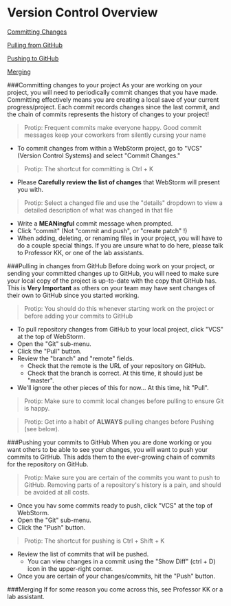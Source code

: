# Version Control Overview

[Committing Changes](#Committing-changes-to-your-project)

[Pulling from GitHub](#Pulling-in-changes-from-GitHub)

[Pushing to GitHub](#Pushing-your-commits-to-GitHub)

[Merging](#Merging)

###Committing changes to your project
As your are working on your project, you will need to periodically commit changes that you have made.
Committing effectively means you are creating a local save of your current progress/project. Each commit records changes since the last commit, and the chain of commits represents the history of changes to your project!

> Protip: Frequent commits make everyone happy. Good commit messages keep your coworkers from silently cursing your name

- To commit changes from within a WebStorm project, go to "VCS" (Version Control Systems) and select "Commit Changes."

> Protip: The shortcut for committing is Ctrl + K

- Please **Carefully review the list of changes** that WebStorm will present you with.

> Protip: Select a changed file and use the "details" dropdown to view a detailed description of what was changed in that file

-  Write a **MEANingful** commit message when prompted.
-  Click "commit" (Not "commit and push", or "create patch" !)
- When adding, deleting, or renaming files in your project, you will have to do a couple special things. If you are unsure what to do here, please talk to Professor KK, or one of the lab assistants.

###Pulling in changes from GitHub
Before doing work on your project, or sending your committed changes up to GitHub, you will need to make sure your local copy of the project
is up-to-date with the copy that GitHub has. This is **Very Important** as others on your team may have sent changes of their own to GitHub since you started working.

> Protip: You should do this whenever starting work on the project or before adding your commits to GitHub

- To pull repository changes from GitHub to your local project, click "VCS" at the top of WebStorm.
- Open the "Git" sub-menu.
- Click the "Pull" button.
- Review the "branch" and "remote" fields.
  - Check that the remote is the URL of your repository on GitHub.
  - Check that the branch is correct. At this time, it should just be "master".
- We'll ignore the other pieces of this for now... At this time, hit "Pull".

> Protip: Make sure to commit local changes before pulling to ensure Git is happy.

> Protip: Get into a habit of **ALWAYS** pulling changes before Pushing (see below).

###Pushing your commits to GitHub
When you are done working or you want others to be able to see your changes, you will want to push your commits to GitHub.
This adds them to the ever-growing chain of commits for the repository on GitHub.

> Protip: Make sure you are certain of the commits you want to push to GitHub. Removing parts of a repository's history is a pain, and should be avoided at all costs.

- Once you hav some commits ready to push, click "VCS" at the top of WebStorm.
- Open the "Git" sub-menu.
- Click the "Push" button.

> Protip: The shortcut for pushing is Ctrl + Shift + K

- Review the list of commits that will be pushed.
  - You can view changes in a commit using the "Show Diff" (ctrl + D) icon in the upper-right corner.
- Once you are certain of your changes/commits, hit the "Push" button.

###Merging
If for some reason you come across this, see Professor KK or a lab assistant.
